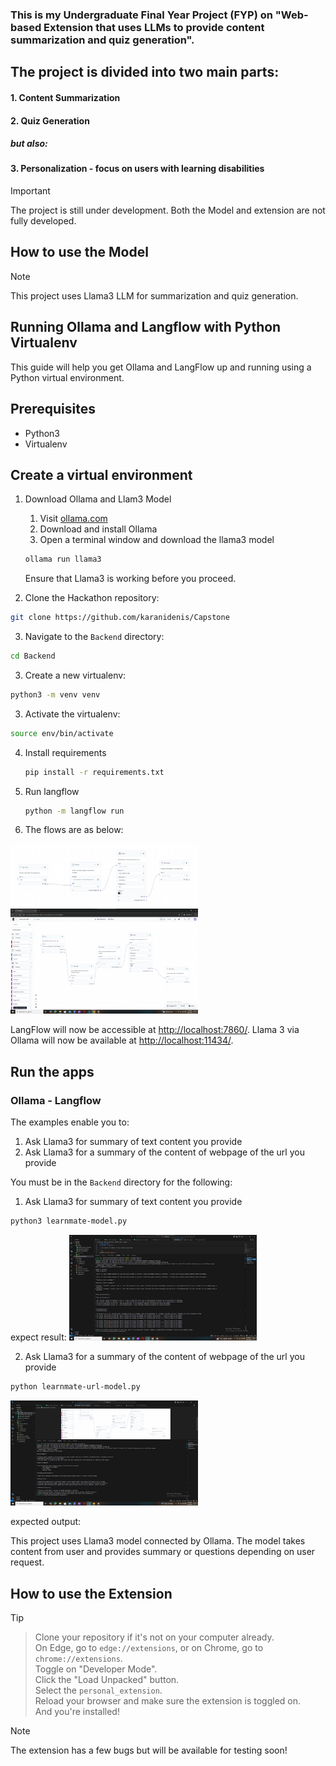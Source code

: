 ### This is my Undergraduate Final Year Project (FYP) on "Web-based Extension that uses LLMs to provide content summarization and quiz generation".

## The project is divided into two main parts:
#### 1. Content Summarization
#### 2. Quiz Generation
##### but also:
#### 3. Personalization - focus on users with learning disabilities 

>[!IMPORTANT]
>The project is still under development. Both the Model and extension are not fully developed.

## How to use the Model
>[!NOTE]
>This project uses Llama3 LLM for summarization and quiz generation. 

## Running Ollama and Langflow with Python Virtualenv

This guide will help you get Ollama and LangFlow up and running using a Python virtual environment.

## Prerequisites

- Python3
- Virtualenv


## Create a virtual environment

1. Download Ollama and Llam3 Model

    1. Visit [ollama.com](https://ollama.com/)
    2. Download and install Ollama
    3. Open a terminal window and download the llama3 model

    ```sh
    ollama run llama3
    ```

    Ensure that Llama3 is working before you proceed.

2. Clone the Hackathon repository:

```sh
git clone https://github.com/karanidenis/Capstone
```

3. Navigate to the `Backend` directory:

```sh
cd Backend
```

3. Create a new virtualenv:

```sh
python3 -m venv venv
```

3. Activate the virtualenv:

```sh
source env/bin/activate
```

4. Install requirements

    ```sh
    pip install -r requirements.txt
    ```

5. Run langflow

    ```sh
    python -m langflow run
    ```

6. The flows are as below:
<img src="images/text-input-model.png" width="300" />
<img src="images/langflow-with-url-only.png" width="300" />


LangFlow will now be accessible at [http://localhost:7860/](http://localhost:7860/).
Llama 3 via Ollama will now be available at [http://localhost:11434/](http://localhost:11434/).

## Run the apps

### Ollama - Langflow

The examples enable you to:
1. Ask Llama3 for summary of text content you provide
2. Ask Llama3 for a summary of the content of webpage of the url you provide

You must be in the `Backend` directory for the following:

1. Ask Llama3 for summary of text content you provide

```sh
python3 learnmate-model.py
```

expect result:
<img src="images/learnmate-text-output.png" width="300" />

2. Ask Llama3 for a summary of the content of webpage of the url you provide

```sh
python learnmate-url-model.py
```
<img src="images/learnmate-url-output.png" width="300" />

expected output:


This project uses Llama3 model connected by Ollama. The model takes content from user and provides summary or questions depending on user request. 

## How to use the Extension

>[!TIP]  
> >Clone your repository if it's not on your computer already.  
> >On Edge, go to `edge://extensions`, or on Chrome, go to `chrome://extensions`.  
> >Toggle on "Developer Mode".  
> >Click the "Load Unpacked" button.  
> >Select the `personal_extension`.  
> >Reload your browser and make sure the extension is toggled on.  
> >And you're installed!

>[!NOTE]
>The extension has a few bugs but will be available for testing soon!